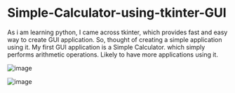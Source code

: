 # Simple-Calculator-using-tkinter-GUI
As i am learning python, I came across tkinter, which provides fast and easy way to create GUI application. So, thought of creating a simple application using it. My first GUI application is a Simple Calculator. which simply performs arithmetic operations. Likely to have more applications using it.

![image](https://user-images.githubusercontent.com/126411621/229371868-49783589-b30c-4f1d-8df9-dd0376f92706.png)



![image](https://user-images.githubusercontent.com/126411621/229371874-0e5240e3-b83e-42c8-99f9-434714802ea8.png)
